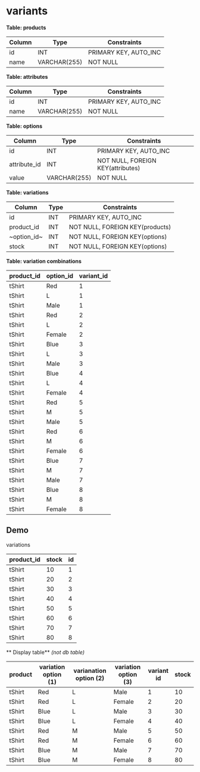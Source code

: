 # variants

**Table: products**

| Column     | Type          | Constraints           |
|------------|---------------|----------------------|
| id         | INT           | PRIMARY KEY, AUTO_INC |
| name       | VARCHAR(255)  | NOT NULL             |

**Table: attributes**

| Column       | Type          | Constraints                     |
|--------------|---------------|---------------------------------|
| id           | INT           | PRIMARY KEY, AUTO_INC           |
| name         | VARCHAR(255)  | NOT NULL                        |

**Table: options**

| Column       | Type          | Constraints                     |
|--------------|---------------|--------------------------------|
| id           | INT           | PRIMARY KEY, AUTO_INC           |
| attribute_id | INT           | NOT NULL, FOREIGN KEY(attributes) |
| value        | VARCHAR(255)  | NOT NULL                       |

**Table: variations**

| Column         | Type          | Constraints                                |
|----------------|---------------|-------------------------------------------|
| id             | INT           | PRIMARY KEY, AUTO_INC                      |
| product_id     | INT           | NOT NULL, FOREIGN KEY(products)            |
| ~option_id~      | INT           | NOT NULL, FOREIGN KEY(options)             |
| stock      | INT           | NOT NULL, FOREIGN KEY(options)             |

**Table: variation combinations**

| product_id       |option_id | variant_id  |
|----------------|-------------------------|--------------------|
| tShirt   | Red       | 1 |
| tShirt   | L         | 1 |       
| tShirt   | Male      | 1 |
| tShirt   | Red       | 2 |
| tShirt   | L         | 2 |
| tShirt   | Female    | 2 |
| tShirt   | Blue      | 3 |
| tShirt   | L         | 3 |       
| tShirt   | Male      | 3 |
| tShirt   | Blue      | 4 |
| tShirt   | L         | 4 |
| tShirt   | Female    | 4 |
| tShirt   | Red       | 5 |
| tShirt   | M         | 5 |       
| tShirt   | Male      | 5 |
| tShirt   | Red       | 6 |
| tShirt   | M         | 6 |
| tShirt   | Female    | 6 |
| tShirt   | Blue      | 7 |
| tShirt   | M         | 7 |       
| tShirt   | Male      | 7 |
| tShirt   | Blue      | 8 |
| tShirt   | M         | 8 |
| tShirt   | Female    | 8 |

## Demo
variations

| product_id       | stock  | id |
|-------------------|---------------|--------------------|
| tShirt   | 10       | 1 |
| tShirt   | 20         | 2 |       
| tShirt   | 30         | 3 |
| tShirt   | 40    | 4 |
| tShirt   | 50       | 5 |
| tShirt   | 60         | 6 |       
| tShirt   | 70         | 7 |
| tShirt   | 80    | 8 |

** Display table** _(not db table)_


| product       | variation option (1) | varianation option (2) | variation option (3)  | variant id | stock |
|----------------|---------|----------------|--------------|------| ---- |
| tShirt   | Red    | L | Male       | 1 | 10 |
| tShirt   | Red    | L | Female     | 2 | 20 |
| tShirt   | Blue   | L | Male       | 3 | 30 |
| tShirt   | Blue   | L | Female     | 4 | 40 |
| tShirt   | Red    | M | Male       | 5 | 50 |
| tShirt   | Red    | M | Female     | 6 | 60 |
| tShirt   | Blue   | M | Male       | 7 | 70 |
| tShirt   | Blue   | M | Female     | 8 | 80 |



